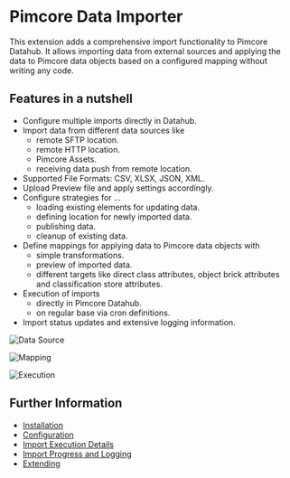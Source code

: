 # Pimcore Data Importer

This extension adds a comprehensive import functionality to Pimcore Datahub. It allows importing data from external 
sources and applying the data to Pimcore data objects based on a configured mapping without writing any code.

## Features in a nutshell
- Configure multiple imports directly in Datahub. 
- Import data from different data sources like
  - remote SFTP location.
  - remote HTTP location.
  - Pimcore Assets.
  - receiving data push from remote location.
- Supported File Formats: CSV, XLSX, JSON, XML.
- Upload Preview file and apply settings accordingly.
- Configure strategies for ... 
  - loading existing elements for updating data.
  - defining location for newly imported data.
  - publishing data.
  - cleanup of existing data. 
- Define mappings for applying data to Pimcore data objects with
  - simple transformations.
  - preview of imported data.
  - different targets like direct class attributes, object brick attributes and classification store attributes.
- Execution of imports 
  - directly in Pimcore Datahub. 
  - on regular base via cron definitions. 
- Import status updates and extensive logging information. 

<div class="image-as-lightbox"></div>

![Data Source](./doc/img/datasource.png)

<div class="image-as-lightbox"></div>

![Mapping](./doc/img/mapping.png)

<div class="image-as-lightbox"></div>

![Execution](./doc/img/execution.png)

## Further Information
- [Installation](./doc/01_Installation.md)
- [Configuration](./doc/03_Configuration/README.md)
- [Import Execution Details](./doc/04_Import_Execution_Details.md)
- [Import Progress and Logging](./doc/05_Import_Progress_and_Logging.md)
- [Extending](./doc/06_Extending/README.md)
